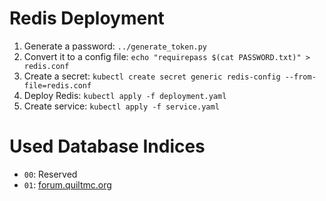 # Redis Deployment

1. Generate a password: `../generate_token.py`
2. Convert it to a config file: `echo "requirepass $(cat PASSWORD.txt)" > redis.conf`
3. Create a secret: `kubectl create secret generic redis-config --from-file=redis.conf`
4. Deploy Redis: `kubectl apply -f deployment.yaml`
5. Create service: `kubectl apply -f service.yaml`

# Used Database Indices
- `00`: Reserved
- `01`: [forum.quiltmc.org](../forum.quiltmc.org)
